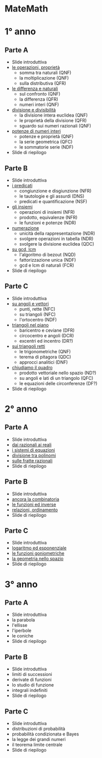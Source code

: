 # MateMath

# 1° anno

## Parte A
- Slide introduttiva
- <a href="1°/1°A/1°A_1.html">le operazioni, proprietà</a>
  - somma tra naturali (QNF)
  - la moltiplicazione (QNF)
  - sulla distributiva (QFR)
- <a href="1°/1°A/1°A_2.html">le differenza e naturali</a>
  - sul confronto (QNF)
  - la differenza (QFR)
  - numeri interi (QNF)
- <a href="1°/1°A/1°A_3.html">divisione e divisibilità</a>
  - la divisione intera euclidea (QNF)
  - le proprietà della divisione (QFR)
  - sguardo sui numeri razionali (QNF)
- <a href="1°/1°A/1°A_4.html">potenze di numeri interi</a>
  - potenze e proprietà (QNF)
  - la serie geometrica (QFC)
  - le sommatorie serie (NDF)
- Slide di riepilogo

## Parte B
- Slide introduttiva
- <a href="1°/1°B/1°B_1.html">i predicati</a>
  - congiunzione e disgiunzione (NFR)
  - le tautologie e gli assurdi (DNS)
  - predicati e quantificazione (NSF)
- <a href="1°/1°B/1°B_2.html">gli insiemi</a>
  - operazioni di insiemi (NFR)
  - prodotto, equivalenze (NFR)
  - le funzioni e potenze (NDR)
- <a href="1°/1°B/1°B_3.html">numerazione</a>
  - unicità della rappresentazione (NDR)
  - svolgere operazioni in tabella (NDR)
  - svolgere la divisione euclidea (QDC)
- <a href="1°/1°B/1°B_4.html">su gcd, lcm</a>
  - l'algoritmo di bezout (NQD)
  - fattorizzazione unica (NDF)
  - gcd e lcm di naturali (FCR)
- Slide di riepilogo

## Parte C
- Slide introduttiva
- <a href="1°/1°C/1°C_1.html">su angoli e vettori</a>
  - punti, rette (NFC)
  - su triangoli (NFC)
  - l'ortocentro (NDF)
- <a href="1°/1°C/1°C_2.html">triangoli nel piano</a>
  - baricentro e ceviane (DFR)
  - circocentro e angoli (DCR)
  - excentri ed incentro (DR?)
- <a href="1°/1°C/1°C_3.html">sui triangoli retti</a>
  - le trigonometriche (QNF)
  - terema di pitagora (QDC)
  - approcci analitici (DNF)
- <a href="1°/1°C/1°C_4.html">chiudiamo il quadro</a>
  - prodotto vettoriale nello spazio (ND?)
  - su angoli e lati di un triangolo (QFC)
  - le equazioni delle circonferenze (DF?)
- Slide di riepilogo

# 2° anno

## Parte A
- Slide introduttiva
- <a href="2°/2°A/2°A_1.html">dai razionali ai reali</a>
- <a href="2°/2°A/2°A_2.html">i sistemi di equazioni</a>
- <a href="2°/2°A/2°A_3.html">divisione tra polinomi</a>
- <a href="2°/2°A/2°A_4.html">sulle fratte razionali</a>
- Slide di riepilogo

## Parte B
- Slide introduttiva
- <a href="2°/2°B/2°B_1.html">ancora la combinatoria</a>
- <a href="2°/2°B/2°B_2.html">le funzioni ed inverse</a>
- <a href="2°/2°B/2°B_3.html">relazioni, ordinamento</a>
- Slide di riepilogo

## Parte C
- Slide introduttiva
- <a href="2°/2°B/2°C_1.html">logaritmo ed esponenziale</a>
- <a href="2°/2°B/2°C_2.html">le funzioni goniometriche</a>
- <a href="2°/2°B/2°C_3.html">la geometria nello spazio</a>
- Slide di riepilogo

# 3° anno

## Parte A
- Slide introduttiva
- la parabola
- l'ellisse
- l'iperbole
- le coniche
- Slide di riepilogo

## Parte B
- Slide introduttiva
- limiti di successioni
- derivate di funzioni
- lo studio di funzione
- integrali indefiniti
- Slide di riepilogo

## Parte C
- Slide introduttiva
- distribuzioni di probabilità
- probabilità condizionata e Bayes
- la legge dei grandi numeri
- il teorema limite centrale
- Slide di riepilogo